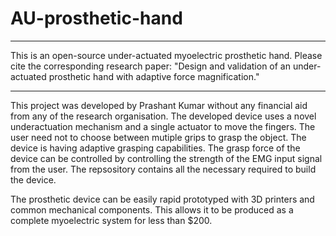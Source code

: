 # AU-prosthetic-hand
-----------------------------------------------------------------------------
This is an open-source under-actuated myoelectric prosthetic hand. Please cite the corresponding research paper: "Design and validation of an under-actuated prosthetic hand with adaptive force magnification."

-----------------------------------------------------------------------------
This project was developed by Prashant Kumar without any financial aid from any of the research organisation. The developed device uses a novel underactuation mechanism and a single actuator to move the fingers. The user need not to choose between mutiple grips to grasp the object. The device is having adaptive grasping capabilities. The grasp force of the device can be controlled by controlling the strength of the EMG input signal from the user. The repsository contains all the necessary required to build the device.

The prosthetic device can be easily rapid prototyped with 3D printers and common mechanical components. This allows it to be produced as a complete myoelectric system for less than $200.
